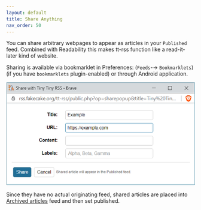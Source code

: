 ```yaml
---
layout: default
title: Share Anything
nav_order: 50
---
```


You can share arbitrary webpages to appear as articles in your ``Published``
feed. Combined with Readability this makes tt-rss function like a read-it-later
kind of website.

Sharing is available via bookmarklet in Preferences: (`Feeds`-&rarr;
`Bookmarklets`) (if you have ``bookmarklets`` plugin-enabled) or through Android
application.

![Share anything dialog](../images/share_anything.png)

Since they have no actual originating feed, shared articles are placed into
[Archived articles](Archived-Feed) feed and then set published.
